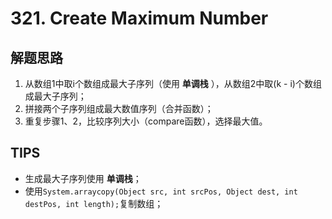 # 321. Create Maximum Number

## 解题思路

1. 从数组1中取i个数组成最大子序列（使用 **单调栈** ），从数组2中取(k - i)个数组成最大子序列；
2. 拼接两个子序列组成最大数值序列（合并函数）；
3. 重复步骤1、2，比较序列大小（compare函数），选择最大值。

## TIPS

- 生成最大子序列使用 **单调栈**；
- 使用`System.arraycopy(Object src, int srcPos, Object dest, int destPos, int length);`复制数组；